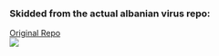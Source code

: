 ### Skidded from the actual albanian virus repo: 
<a href="https://github.com/A7F/Albanian-Virus">Original Repo</a><br>
<img align="center" src="https://github-readme-stats.vercel.app/api/pin/?username=Pikkel&repo=Albanian-Virus&theme=radical"/>
